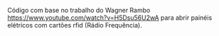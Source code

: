 Código com base no trabalho do Wagner Rambo https://www.youtube.com/watch?v=H5Dsu56U2wA para abrir painéis elétricos com cartões rfid (Rádio Frequência).
